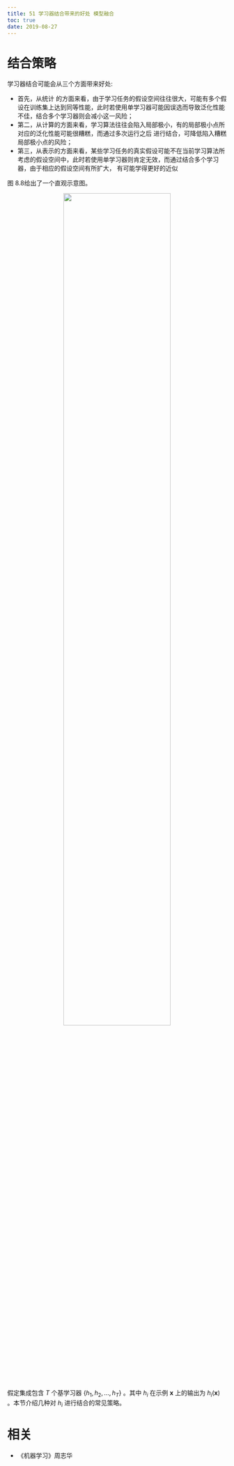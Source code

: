 ```yaml
---
title: 51 学习器结合带来的好处 模型融合
toc: true
date: 2019-08-27
---
```



# 结合策略

学习器结合可能会从三个方面带来好处:

- 首先，从统计 的方面来看，由于学习任务的假设空间往往很大，可能有多个假设在训练集上达到同等性能，此时若使用单学习器可能因误选而导致泛化性能不佳，结合多个学习器则会减小这一风险；
- 第二，从计算的方面来看，学习算法往往会陷入局部极小，有的局部极小点所对应的泛化性能可能很糟糕，而通过多次运行之后 进行结合，可降低陷入糟糕局部极小点的风险；
- 第三，从表示的方面来看，某些学习任务的真实假设可能不在当前学习算法所考虑的假设空间中，此时若使用单学习器则肯定无效，而通过结合多个学习器，由于相应的假设空间有所扩大， 有可能学得更好的近似

图 8.8给出了一个直观示意图。

<p align="center">
    <img width="70%" height="70%" src="http://images.iterate.site/blog/image/180628/6EeCLb3B2F.png?imageslim">
</p>

假定集成包含 $T$ 个基学习器 $\left\{h_{1}, h_{2}, \ldots, h_{T}\right\}$ 。其中 $h_i$ 在示例 $\boldsymbol{x}$ 上的输出为 $h_{i}(\boldsymbol{x})$ 。本节介绍几种对 $h_i$ 进行结合的常见策略。


# 相关

- 《机器学习》周志华

